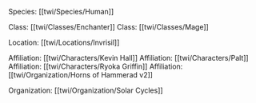 Species: [[twi/Species/Human]]

Class: [[twi/Classes/Enchanter]]
Class: [[twi/Classes/Mage]]

Location: [[twi/Locations/Invrisil]]

Affiliation: [[twi/Characters/Kevin Hall]]
Affiliation: [[twi/Characters/Palt]]
Affiliation: [[twi/Characters/Ryoka Griffin]]
Affiliation: [[twi/Organization/Horns of Hammerad v2]]

Organization: [[twi/Organization/Solar Cycles]]
